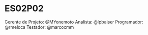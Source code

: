 # ES02P02

Gerente de Projeto: @MYonemoto 
Analista:  @lpbaiser
Programador: @rmeloca
Testador: @marcocmm

